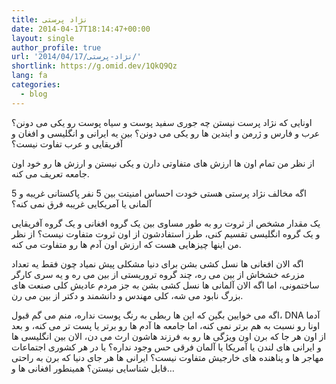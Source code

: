```yaml
---
title: نژاد پرستی
date: 2014-04-17T18:14:47+00:00
layout: single
author_profile: true
url: '2014/04/17/نژاد-پرستی/'
shortlink: https://g.omid.dev/1QkQ9Qz
lang: fa
categories: 
  - blog
---
```

اونایی که نژاد پرست نیستن چه جوری سفید پوست و سیاه پوست رو یکی می دونن؟ عرب و فارس و ژرمن و ایندین ها رو یکی می دونن؟ بین یه ایرانی و انگلیسی و افغان و آفریقایی و عرب تفاوت نیست؟

از نظر من تمام اون ها ارزش های متفاوتی دارن و یکی نیستن و ارزش ها رو خود اون جامعه تعریف می کنه.

اگه مخالف نژاد پرستی هستی خودت احساس امنیتت بین 5 نفر پاکستانی غریبه و 5 آلمانی یا آمریکایی غریبه فرق نمی کنه؟

یک مقدار مشخص از ثروت رو به طور مساوی بین یک گروه افغانی و یک گروه آفریقایی و یک گروه انگلیسی تقسیم کنی، طرز استفادشون از اون ثروت متفاوت نیست؟ از نظر من اینها چیزهایی هست که ارزش اون آدم ها رو متفاوت می کنه.

اگه الان افغانی ها نسل کشی بشن برای دنیا مشکلی پیش نمیاد چون فقط یه تعداد مزرعه خشخاش از بین می ره، چند گروه تروریستی از بین می ره و یه سری کارگر ساختمونی، اما اگه الان آلمانی ها نسل کشی بشن به جز مردم عادیش کلی صنعت های بزرگ نابود می شه، کلی مهندس و دانشمند و دکتر از بین می رن.

اگه می خوایین بگین که این ها ربطی به رنگ پوست نداره، منم می گم قبول، DNA آدما اونا رو نسبت به هم برتر نمی کنه، اما جامعه ها آدم ها رو برتر یا پست تر می کنه، و بعد از اون هر جا که برن اون ویژگی ها رو به فرزند هاشون ارث می دن، الان بین انگلیسی ها و ایرانی های لندن یا آمریکا یا آلمان فرقی حس وجود نداره؟ یا در هر کشوری اجتماعات مهاجر ها و پناهنده های خارجیش متفاوت نیست؟ ایرانی ها هر جای دنیا که برن به راحتی قابل شناسایی نیستن؟ همینطور افغانی ها و…